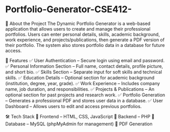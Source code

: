 # Portfolio-Generator-CSE412-
📌 About the Project
The Dynamic Portfolio Generator is a web-based application that allows users to create and manage their professional portfolios. Users can enter personal details, skills, academic background, work experience, and projects/publications, then generate a PDF version of their portfolio. The system also stores portfolio data in a database for future access.

🚀 Features
✅ User Authentication – Secure login using email and password.
✅ Personal Information Section – Full name, contact details, profile picture, and short bio.
✅ Skills Section – Separate input for soft skills and technical skills.
✅ Education Details – Optional section for academic background (institution, degree, year, grade).
✅ Work Experience – Includes company name, job duration, and responsibilities.
✅ Projects & Publications – An optional section for past projects and research work.
✅ Portfolio Generation – Generates a professional PDF and stores user data in a database.
✅ User Dashboard – Allows users to edit and access previous portfolios.

🛠️ Tech Stack
🔹 Frontend – HTML, CSS, JavaScript
🔹 Backend – PHP
🔹 Database – MySQL (phpMyAdmin for management)
🔹 PDF Generation 
